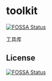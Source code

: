 # toolkit
[![FOSSA Status](https://app.fossa.com/api/projects/git%2Bgithub.com%2Frtmzk%2Ftoolkit.svg?type=shield)](https://app.fossa.com/projects/git%2Bgithub.com%2Frtmzk%2Ftoolkit?ref=badge_shield)

工具库


## License
[![FOSSA Status](https://app.fossa.com/api/projects/git%2Bgithub.com%2Frtmzk%2Ftoolkit.svg?type=large)](https://app.fossa.com/projects/git%2Bgithub.com%2Frtmzk%2Ftoolkit?ref=badge_large)